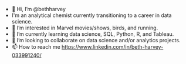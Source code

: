 - 👋 Hi, I’m @bethharvey
- I'm an analytical chemist currently transitioning to a career in data science. 
- 👀 I’m interested in Marvel movies/shows, birds, and running.
- 🌱 I’m currently learning data science, SQL, Python, R, and Tableau.
- 💞️ I’m looking to collaborate on data science and/or analytics projects.
- 📫 How to reach me https://www.linkedin.com/in/beth-harvey-033991240/

